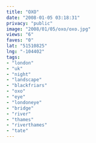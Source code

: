 ```yaml
---
title: "OXO"
date: "2008-01-05 03:18:31"
privacy: "public"
image: "2008/01/05/oxo/oxo.jpg"
views: "6"
faves: "0"
lat: "51510825"
lng: "-104402"
tags:
- "london"
- "uk"
- "night"
- "landscape"
- "blackfriars"
- "oxo"
- "eye"
- "londoneye"
- "bridge"
- "river"
- "thames"
- "riverthames"
- "tate"
---
```


